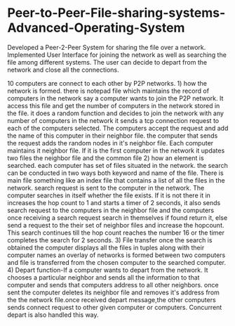 # Peer-to-Peer-File-sharing-systems-Advanced-Operating-System
Developed a Peer-2-Peer System for sharing the file over a network. Implemented User Interface for joining the network as well as searching the file among different systems. The user can decide to depart from the network and close all the connections.

10 computers are connect to each other by P2P networks. 1) how the network is formed. there is notepad file which maintains the record of computers in the network say a computer wants to join the P2P network. It access this file and get the number of computers in the network stored in the file. it does a random function and decides to join the network with any number of computers in the network it sends a tcp connection request to each of the computers selected. The computers accept the request and add the name of this computer in their neighbor file. the computer that sends the request adds the random nodes in it's neighbor file. Each computer maintains it neighbor file. If it is the first computer in the network it updates two files the neighbor file and the common file 2) how an element is searched. each computer has set of files situated in the network. the search can be conducted in two ways both keyword and name of the file. There is main file something like an index file that contains a list of all the files in the network. search request is sent to the computer in the network. The computer searches in itself whether the file exists. If it is not there it in increases the hop count to 1 and starts a timer of 2 seconds, it also sends search request to the computers in the neighbor file and the computers once receiving a search request search in themselves if found return it, else send a request to the their set of neighbor files and increase the hopcount. This search continues till the hop count reaches the number 16 or the timer completes the search for 2 seconds. 3) File transfer once the search is obtained the computer displays all the files in tuples along with their computer names an overlay of networks is formed between two computers and file is transferred from the chosen computer to the searched computer. 4) Depart function-If a computer wants to depart from the network. It chooses a particular neighbor and sends all the information to that computer and sends that computers address to all other neighbors. once sent the computer deletes its neighbor file and removes it's address from the the network file.once received depart message,the other computers sends connect request to other given computer or computers. Concurrent depart is also handled this way.
